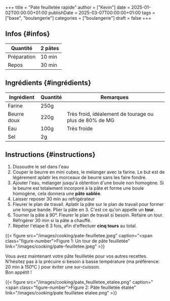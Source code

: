 +++
title = "Pate feuilletée rapide"
author = ["Kevin"]
date = 2025-01-02T00:00:00+01:00
publishDate = 2025-03-07T00:00:00+01:00
tags = ["base", "boulangerie"]
categories = ["boulangerie"]
draft = false
+++

## Infos {#infos}

| Quantité    | 2 pâtes |
|-------------|---------|
| Préparation | 10 min  |
| Repos       | 30 min  |


## Ingrédients {#ingrédients}

| Ingrédient  | Quantité | Remarques                                              |
|-------------|----------|--------------------------------------------------------|
| Farine      | 250g     |                                                        |
| Beurre doux | 220g     | Très froid, idéalement de tourage ou plus de 80% de MG |
| Eau         | 100g     | Très froide                                            |
| Sel         | 2g       |                                                        |


## Instructions {#instructions}

1.  Dissoudre le sel dans l'eau
2.  Couper le beurre en mini cubes, le mélanger avec la farine. Le but est de légèrement aplatir les morceaux de beurre sans les faire fondre.
3.  Ajouter l'eau, mélanger jusqu'à obtention d'une boule non homogène. Si le beurre est totalement incorporé à la pâte et forme une boule homogène, cela donnera une **pâte sablée**.
4.  Laisser reposer 30 min au refrigérateur
5.  Fleurer le plan de travail. Aplatir la pâte sur le plan de travail pour former une longue bande. Plier la pâte en 3. C'est ce qu'on appelle un **tour**.
6.  Tourner la pâte à 90°. Fleurer le plan de travail si besoin. Refaire un tour. Réfrigérer 30 min si la pâte a chauffé.
7.  Répéter l'étape 6 3 fois, afin d'effectuer **cinq tours** au total.

<a id="figure--Tour de pâte feuilletée"></a>

{{< figure src="/images/cooking/pate-feuilletee.jpeg" caption="<span class=\"figure-number\">Figure 1: </span>Un tour de pâte feuilletée" link="/images/cooking/pate-feuilletee.jpeg" >}}

Vous avez maintenant votre pâte feuilletée pour vos autres recettes. N'hésitez pas à la précuire si besoin à basse température (ma préférence: 20 min à 150°C ) pour éviter une sur-cuisson.<br />
Bon appétit !

<a id="figure--Pâte feuilletée étalée"></a>

{{< figure src="/images/cooking/pate_feuilletee_etalee.png" caption="<span class=\"figure-number\">Figure 2: </span>Pâte feuilletée étalée" link="/images/cooking/pate feuilletee etalee.png" >}}
